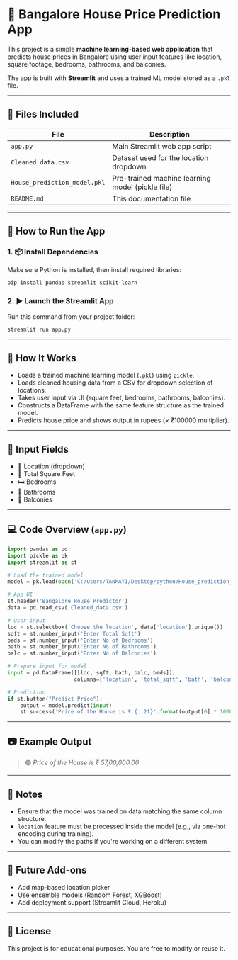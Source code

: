 
# 🏡 Bangalore House Price Prediction App

This project is a simple **machine learning-based web application** that predicts house prices in Bangalore using user input features like location, square footage, bedrooms, bathrooms, and balconies.

The app is built with **Streamlit** and uses a trained ML model stored as a `.pkl` file.

---

## 📁 Files Included

| File | Description |
|------|-------------|
| `app.py` | Main Streamlit web app script |
| `Cleaned_data.csv` | Dataset used for the location dropdown |
| `House_prediction_model.pkl` | Pre-trained machine learning model (pickle file) |
| `README.md` | This documentation file |

---

## 🚀 How to Run the App

### 1. 📦 Install Dependencies

Make sure Python is installed, then install required libraries:
```bash
pip install pandas streamlit scikit-learn
```

### 2. ▶️ Launch the Streamlit App
Run this command from your project folder:
```bash
streamlit run app.py
```

---

## 🧠 How It Works

- Loads a trained machine learning model (`.pkl`) using `pickle`.
- Loads cleaned housing data from a CSV for dropdown selection of locations.
- Takes user input via UI (square feet, bedrooms, bathrooms, balconies).
- Constructs a DataFrame with the same feature structure as the trained model.
- Predicts house price and shows output in rupees (× ₹100000 multiplier).

---

## 📌 Input Fields

- 📍 Location (dropdown)
- 📐 Total Square Feet
- 🛏 Bedrooms
- 🛁 Bathrooms
- 🚪 Balconies

---

## 💻 Code Overview (`app.py`)

```python
import pandas as pd
import pickle as pk
import streamlit as st

# Load the trained model
model = pk.load(open('C:/Users/TANMAYI/Desktop/python/House_prediction_model.pkl','rb'))

# App UI
st.header('Bangalore House Predictor')
data = pd.read_csv('Cleaned_data.csv')

# User input
loc = st.selectbox('Choose the location', data['location'].unique())
sqft = st.number_input('Enter Total Sqft')
beds = st.number_input('Enter No of Bedrooms')
bath = st.number_input('Enter No of Bathrooms')
balc = st.number_input('Enter No of Balconies')

# Prepare input for model
input = pd.DataFrame([[loc, sqft, bath, balc, beds]], 
                     columns=['location', 'total_sqft', 'bath', 'balcony', 'bedrooms'])

# Prediction
if st.button("Predict Price"):
    output = model.predict(input)
    st.success('Price of the House is ₹ {:.2f}'.format(output[0] * 100000))
```

---

## 📷 Example Output

> 🟢 *Price of the House is ₹ 57,00,000.00*

---

## 📌 Notes

- Ensure that the model was trained on data matching the same column structure.
- `location` feature must be processed inside the model (e.g., via one-hot encoding during training).
- You can modify the paths if you're working on a different system.

---

## 🔮 Future Add-ons

- Add map-based location picker
- Use ensemble models (Random Forest, XGBoost)
- Add deployment support (Streamlit Cloud, Heroku)

---

## 📜 License

This project is for educational purposes. You are free to modify or reuse it.
